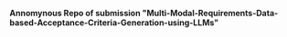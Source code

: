 **Annomynous Repo of submission "Multi-Modal-Requirements-Data-based-Acceptance-Criteria-Generation-using-LLMs"**
